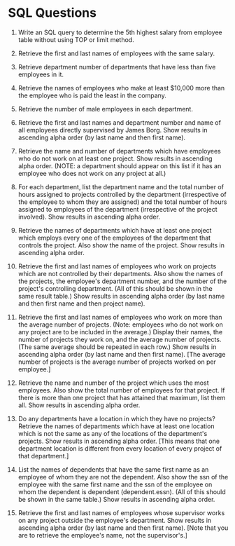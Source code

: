 # SQL Questions
1.	Write an SQL query to determine the 5th highest salary from employee table without using TOP or limit method.

2.	Retrieve the first and last names of employees with the same salary.

3.	Retrieve department number of departments that have less than five employees in it.

4.	Retrieve the names of employees who make at least $10,000 more than the employee who is paid the least in the company.

5.	Retrieve the number of male employees in each department.

6.	Retrieve the first and last names and department number and name of all employees directly supervised by James Borg. Show results in ascending alpha order (by last name and then first name). 

7.	Retrieve the name and number of departments which have employees who do not work on at least one project. Show results in ascending alpha order. (NOTE: a department should appear on this list if it has an employee who does not work on any project at all.) 

8.	For each department, list the department name and the total number of hours assigned to projects controlled by the department (irrespective of the employee to whom they are assigned) and the total number of hours assigned to employees of the department (irrespective of the project involved). Show results in ascending alpha order. 

9.	Retrieve the names of departments which have at least one project which employs every one of the employees of the department that controls the project. Also show the name of the project. Show results in ascending alpha order. 

10.	Retrieve the first and last names of employees who work on projects which are not controlled by their departments. Also show the names of the projects, the employee's department number, and the number of the project's controlling department. (All of this should be shown in the same result table.) Show results in ascending alpha order (by last name and then first name and then project name).

11.	Retrieve the first and last names of employees who work on more than the average number of projects. (Note: employees who do not work on any project are to be included in the average.) Display their names, the number of projects they work on, and the average number of projects. (The same average should be repeated in each row.) Show results in ascending alpha order (by last name and then first name). [The average number of projects is the average number of projects worked on per employee.] 

12.	Retrieve the name and number of the project which uses the most employees. Also show the total number of employees for that project. If there is more than one project that has attained that maximum, list them all. Show results in ascending alpha order. 

13.	Do any departments have a location in which they have no projects? Retrieve the names of departments which have at least one location which is not the same as any of the locations of the department's projects. Show results in ascending alpha order. [This means that one department location is different from every location of every project of that department.] 

14.	List the names of dependents that have the same first name as an employee of whom they are not the dependent. Also show the ssn of the employee with the same first name and the ssn of the employee on whom the dependent is dependent (dependent.essn). (All of this should be shown in the same table.) Show results in ascending alpha order. 

15.	Retrieve the first and last names of employees whose supervisor works on any project outside the employee's department. Show results in ascending alpha order (by last name and then first name). [Note that you are to retrieve the employee's name, not the supervisor's.]
